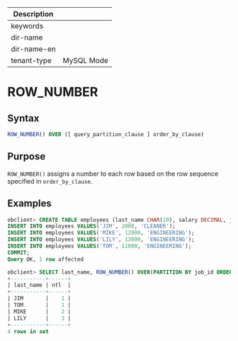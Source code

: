 | Description   |                 |
|---------------|-----------------|
| keywords      |                 |
| dir-name      |                 |
| dir-name-en   |                 |
| tenant-type   | MySQL Mode      |

# ROW_NUMBER

## Syntax

```sql
ROW_NUMBER() OVER ([ query_partition_clause ] order_by_clause)
```

## Purpose

`ROW_NUMBER()` assigns a number to each row based on the row sequence specified in `order_by_clause`.

## Examples

```sql
obclient> CREATE TABLE employees (last_name CHAR(10), salary DECIMAL, job_id CHAR(32));
INSERT INTO employees VALUES('JIM', 2000, 'CLEANER');
INSERT INTO employees VALUES('MIKE', 12000, 'ENGINEERING');
INSERT INTO employees VALUES('LILY', 13000, 'ENGINEERING');
INSERT INTO employees VALUES('TOM', 11000, 'ENGINEERING');
COMMIT;
Query OK, 1 row affected

obclient> SELECT last_name, ROW_NUMBER() OVER(PARTITION BY job_id ORDER BY salary) ntl FROM employees;
+-----------+------+
| last_name | ntl  |
+-----------+------+
| JIM       |    1 |
| TOM       |    1 |
| MIKE      |    2 |
| LILY      |    3 |
+-----------+------+
4 rows in set
```
